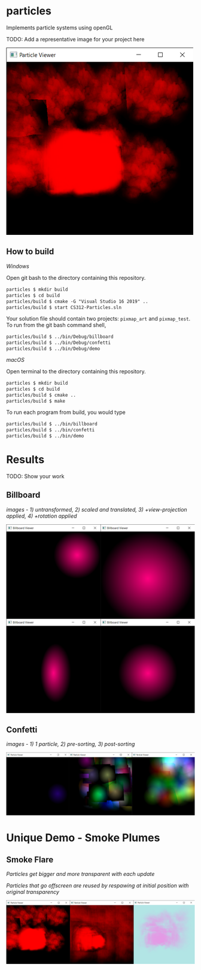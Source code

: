 # particles

Implements particle systems using openGL

TODO: Add a representative image for your project here

![smoke](https://github.com/shaili-regmi/particles/blob/main/smoke.png)

## How to build

*Windows*

Open git bash to the directory containing this repository.

```
particles $ mkdir build
particles $ cd build
particles/build $ cmake -G "Visual Studio 16 2019" ..
particles/build $ start CS312-Particles.sln
```

Your solution file should contain two projects: `pixmap_art` and `pixmap_test`.
To run from the git bash command shell, 

```
particles/build $ ../bin/Debug/billboard
particles/build $ ../bin/Debug/confetti
particles/build $ ../bin/Debug/demo
```

*macOS*

Open terminal to the directory containing this repository.

```
particles $ mkdir build
particles $ cd build
particles/build $ cmake ..
particles/build $ make
```

To run each program from build, you would type

```
particles/build $ ../bin/billboard
particles/build $ ../bin/confetti
particles/build $ ../bin/demo
```

# Results

TODO: Show your work

## Billboard 

*images - 1) untransformed, 2) scaled and translated, 3) +view-projection applied, 4) +rotation applied*

![billboard](https://github.com/shaili-regmi/particles/blob/main/billboard.png)


## Confetti

*images - 1) 1 particle, 2) pre-sorting, 3) post-sorting*

![confetti](https://github.com/shaili-regmi/particles/blob/main/confetti.png)


# Unique Demo - Smoke Plumes

## Smoke Flare

*Particles get bigger and more transparent with each update*

*Particles that go offscreen are reused by respawing at initial position with original transparency*

![smoke-flare](https://github.com/shaili-regmi/particles/blob/main/smoke%20flare.png)
